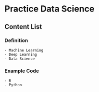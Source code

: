 # Practice Data Science

## Content List
### Definition 
	- Machine Learning 
	- Deep Learning
	- Data Science

### Example Code
	- R
	- Python

